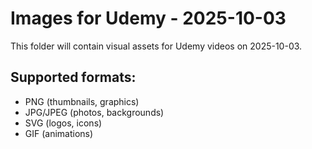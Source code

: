 # Images for Udemy - 2025-10-03

This folder will contain visual assets for Udemy videos on 2025-10-03.

## Supported formats:
- PNG (thumbnails, graphics)
- JPG/JPEG (photos, backgrounds)
- SVG (logos, icons)
- GIF (animations)
